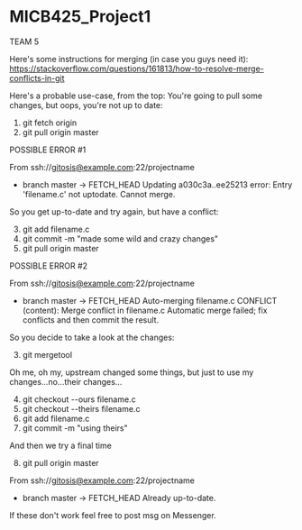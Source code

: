 
# MICB425_Project1
TEAM 5

Here's some instructions for merging (in case you guys need it):
https://stackoverflow.com/questions/161813/how-to-resolve-merge-conflicts-in-git  

Here's a probable use-case, from the top:
You're going to pull some changes, but oops, you're not up to date:
1) git fetch origin
2) git pull origin master  

POSSIBLE ERROR #1

From ssh://gitosis@example.com:22/projectname
 * branch            master     -> FETCH_HEAD
Updating a030c3a..ee25213
error: Entry 'filename.c' not uptodate. Cannot merge.  
  
So you get up-to-date and try again, but have a conflict:

3) git add filename.c
4) git commit -m "made some wild and crazy changes"
5) git pull origin master  

POSSIBLE ERROR #2

From ssh://gitosis@example.com:22/projectname
 * branch            master     -> FETCH_HEAD
Auto-merging filename.c
CONFLICT (content): Merge conflict in filename.c
Automatic merge failed; fix conflicts and then commit the result.  

So you decide to take a look at the changes:

3) git mergetool

Oh me, oh my, upstream changed some things, but just to use my changes...no...their changes...

4) git checkout --ours filename.c
5) git checkout --theirs filename.c
6) git add filename.c
7) git commit -m "using theirs"  

And then we try a final time

8) git pull origin master  

From ssh://gitosis@example.com:22/projectname
 * branch            master     -> FETCH_HEAD
Already up-to-date.  

If these don't work feel free to post msg on Messenger.
